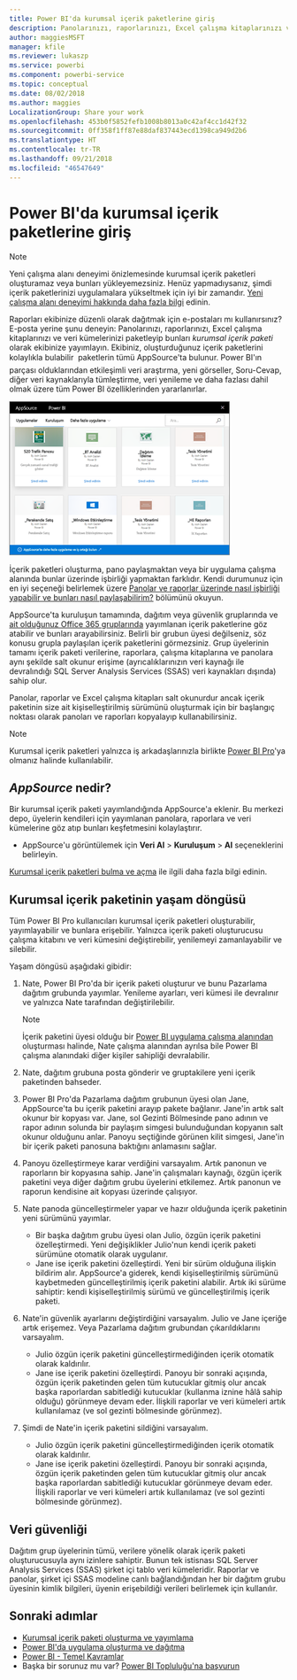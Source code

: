 ```yaml
---
title: Power BI'da kurumsal içerik paketlerine giriş
description: Panolarınızı, raporlarınızı, Excel çalışma kitaplarınızı ve veri kümelerinizi, iş arkadaşlarınızla paylaşabileceğiniz kurumsal içerik paketleri haline getirme hakkında bilgi edinin.
author: maggiesMSFT
manager: kfile
ms.reviewer: lukaszp
ms.service: powerbi
ms.component: powerbi-service
ms.topic: conceptual
ms.date: 08/02/2018
ms.author: maggies
LocalizationGroup: Share your work
ms.openlocfilehash: 453b0f5852fefb1008b8013a0c42af4cc1d42f32
ms.sourcegitcommit: 0ff358f1ff87e88daf837443ecd1398ca949d2b6
ms.translationtype: HT
ms.contentlocale: tr-TR
ms.lasthandoff: 09/21/2018
ms.locfileid: "46547649"
---
```

# <a name="intro-to-organizational-content-packs-in-power-bi"></a>Power BI'da kurumsal içerik paketlerine giriş
> [!NOTE]
> Yeni çalışma alanı deneyimi önizlemesinde kurumsal içerik paketleri oluşturamaz veya bunları yükleyemezsiniz. Henüz yapmadıysanız, şimdi içerik paketlerinizi uygulamalara yükseltmek için iyi bir zamandır. [Yeni çalışma alanı deneyimi hakkında daha fazla bilgi](service-create-the-new-workspaces.md) edinin.
> 

Raporları ekibinize düzenli olarak dağıtmak için e-postaları mı kullanırsınız? E-posta yerine şunu deneyin: Panolarınızı, raporlarınızı, Excel çalışma kitaplarınızı ve veri kümelerinizi paketleyip bunları *kurumsal içerik paketi* olarak ekibinize yayımlayın. Ekibiniz, oluşturduğunuz içerik paketlerini kolaylıkla bulabilir &#151; paketlerin tümü AppSource'ta bulunur. Power BI'ın parçası olduklarından etkileşimli veri araştırma, yeni görseller, Soru-Cevap, diğer veri kaynaklarıyla tümleştirme, veri yenileme ve daha fazlası dahil olmak üzere tüm Power BI özelliklerinden yararlanırlar.

![](media/service-organizational-content-pack-introduction/power-bi-org-content-packs.png)

İçerik paketleri oluşturma, pano paylaşmaktan veya bir uygulama çalışma alanında bunlar üzerinde işbirliği yapmaktan farklıdır. Kendi durumunuz için en iyi seçeneği belirlemek üzere [Panolar ve raporlar üzerinde nasıl işbirliği yapabilir ve bunları nasıl paylaşabilirim?](service-how-to-collaborate-distribute-dashboards-reports.md) bölümünü okuyun. 

AppSource'ta kuruluşun tamamında, dağıtım veya güvenlik gruplarında ve [ait olduğunuz Office 365 gruplarında](https://support.office.com/article/Create-a-group-in-Office-365-7124dc4c-1de9-40d4-b096-e8add19209e9) yayımlanan içerik paketlerine göz atabilir ve bunları arayabilirsiniz. Belirli bir grubun üyesi değilseniz, söz konusu grupla paylaşılan içerik paketlerini görmezsiniz. Grup üyelerinin tamamı içerik paketi verilerine, raporlara, çalışma kitaplarına ve panolara aynı şekilde salt okunur erişime (ayrıcalıklarınızın veri kaynağı ile devralındığı SQL Server Analysis Services (SSAS) veri kaynakları dışında) sahip olur.

Panolar, raporlar ve Excel çalışma kitapları salt okunurdur ancak içerik paketinin size ait kişiselleştirilmiş sürümünü oluşturmak için bir başlangıç noktası olarak panoları ve raporları kopyalayıp kullanabilirsiniz.

> [!NOTE]
> Kurumsal içerik paketleri yalnızca iş arkadaşlarınızla birlikte [Power BI Pro](service-free-vs-pro.md)'ya olmanız halinde kullanılabilir.
> 
> 

## <a name="what-is-appsource"></a>*AppSource* nedir?
Bir kurumsal içerik paketi yayımlandığında AppSource'a eklenir.  Bu merkezi depo, üyelerin kendileri için yayımlanan panolara, raporlara ve veri kümelerine göz atıp bunları keşfetmesini kolaylaştırır.  

* AppSource'u görüntülemek için **Veri Al** > **Kuruluşum** > **Al** seçeneklerini belirleyin.

[Kurumsal içerik paketleri bulma ve açma](consumer/end-user-content-pack.md) ile ilgili daha fazla bilgi edinin.

## <a name="the-life-cycle-of-an-organizational-content-pack"></a>Kurumsal içerik paketinin yaşam döngüsü
Tüm Power BI Pro kullanıcıları kurumsal içerik paketleri oluşturabilir, yayımlayabilir ve bunlara erişebilir. Yalnızca içerik paketi oluşturucusu çalışma kitabını ve veri kümesini değiştirebilir, yenilemeyi zamanlayabilir ve silebilir.

Yaşam döngüsü aşağıdaki gibidir:

1. Nate, Power BI Pro'da bir içerik paketi oluşturur ve bunu Pazarlama dağıtım grubunda yayımlar. Yenileme ayarları, veri kümesi ile devralınır ve yalnızca Nate tarafından değiştirilebilir.
   
   > [!NOTE]
   > İçerik paketini üyesi olduğu bir [Power BI uygulama çalışma alanından](consumer/end-user-create-apps.md) oluşturması halinde, Nate çalışma alanından ayrılsa bile Power BI çalışma alanındaki diğer kişiler sahipliği devralabilir.
   > 
   > 
2. Nate, dağıtım grubuna posta gönderir ve gruptakilere yeni içerik paketinden bahseder.
3. Power BI Pro'da Pazarlama dağıtım grubunun üyesi olan Jane, AppSource'ta bu içerik paketini arayıp pakete bağlanır. Jane'in artık salt okunur bir kopyası var.  Jane, sol Gezinti Bölmesinde pano adının ve rapor adının solunda bir paylaşım simgesi bulunduğundan kopyanın salt okunur olduğunu anlar. Panoyu seçtiğinde görünen kilit simgesi, Jane'in bir içerik paketi panosuna baktığını anlamasını sağlar. 
4. Panoyu özelleştirmeye karar verdiğini varsayalım. Artık panonun ve raporların bir kopyasına sahip. Jane'in çalışmaları kaynağı, özgün içerik paketini veya diğer dağıtım grubu üyelerini etkilemez. Artık panonun ve raporun kendisine ait kopyası üzerinde çalışıyor.
5. Nate panoda güncelleştirmeler yapar ve hazır olduğunda içerik paketinin yeni sürümünü yayımlar.
   
   * Bir başka dağıtım grubu üyesi olan Julio, özgün içerik paketini özelleştirmedi. Yeni değişiklikler Julio'nun kendi içerik paketi sürümüne otomatik olarak uygulanır.  
   * Jane ise içerik paketini özelleştirdi. Yeni bir sürüm olduğuna ilişkin bildirim alır.  AppSource'a giderek, kendi kişiselleştirilmiş sürümünü kaybetmeden güncelleştirilmiş içerik paketini alabilir. Artık iki sürüme sahiptir: kendi kişiselleştirilmiş sürümü ve güncelleştirilmiş içerik paketi.
6. Nate'in güvenlik ayarlarını değiştirdiğini varsayalım. Julio ve Jane içeriğe artık erişemez. Veya Pazarlama dağıtım grubundan çıkarıldıklarını varsayalım.
   
   * Julio özgün içerik paketini güncelleştirmediğinden içerik otomatik olarak kaldırılır. 
   * Jane ise içerik paketini özelleştirdi. Panoyu bir sonraki açışında, özgün içerik paketinden gelen tüm kutucuklar gitmiş olur ancak başka raporlardan sabitlediği kutucuklar (kullanma iznine hâlâ sahip olduğu) görünmeye devam eder. İlişkili raporlar ve veri kümeleri artık kullanılamaz (ve sol gezinti bölmesinde görünmez).
7. Şimdi de Nate'in içerik paketini sildiğini varsayalım.
   
   * Julio özgün içerik paketini güncelleştirmediğinden içerik otomatik olarak kaldırılır. 
   * Jane ise içerik paketini özelleştirdi. Panoyu bir sonraki açışında, özgün içerik paketinden gelen tüm kutucuklar gitmiş olur ancak başka raporlardan sabitlediği kutucuklar görünmeye devam eder. İlişkili raporlar ve veri kümeleri artık kullanılamaz (ve sol gezinti bölmesinde görünmez).

## <a name="data-security"></a>Veri güvenliği
Dağıtım grup üyelerinin tümü, verilere yönelik olarak içerik paketi oluşturucusuyla aynı izinlere sahiptir. Bunun tek istisnası SQL Server Analysis Services (SSAS) şirket içi tablo veri kümeleridir. Raporlar ve panolar, şirket içi SSAS modeline canlı bağlandığından her bir dağıtım grubu üyesinin kimlik bilgileri, üyenin erişebildiği verileri belirlemek için kullanılır.

## <a name="next-steps"></a>Sonraki adımlar
* [Kurumsal içerik paketi oluşturma ve yayımlama](service-organizational-content-pack-create-and-publish.md)
* [Power BI'da uygulama oluşturma ve dağıtma](consumer/end-user-create-apps.md) 
* [Power BI - Temel Kavramlar](consumer/end-user-basic-concepts.md)
* Başka bir sorunuz mu var? [Power BI Topluluğu'na başvurun](http://community.powerbi.com/)

